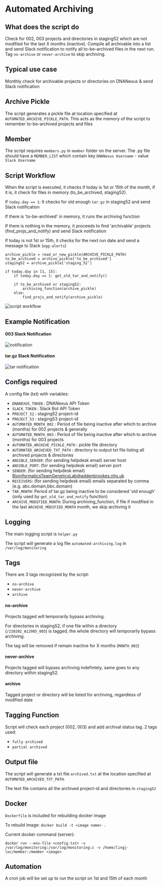 # Automated Archiving

## What does the script do
Check for 002, 003 projects and directories in staging52 which are not modified for the last X months (inactive). Compile all archivable into a list and send Slack notification to notify all to-be-archived files in the next run. Tag `no-archive` or `never-archive` to skip archiving.

## Typical use case
Monthly check for archivable projects or directories on DNANexus & send Slack notification

## Archive Pickle
The script generates a pickle file at location specified at `AUTOMATED_ARCHIVE_PICKLE_PATH`. This acts as the memory of the script to remember to-be-archived projects and files

## Member
The script requires `members.py` in `member` folder on the server. The .py file should have a `MEMBER_LIST` which contain key `DNANexus Username` - value `Slack Username`

## Script Workflow
When the script is executed, it checks if today is 1st or 15th of the month, if it is, it check for files in memory (to_be_archived, staging52). 

If `today.day == 1`: It checks for old enough `tar.gz` in staging52 and send Slack notification

If there is 'to-be-archived' in memory, it runs the archiving function

If there is nothing in the memory, it proceeds to find 'archivable' projects (find_projs_and_notify) and send Slack notification

If today is not 1st or 15th, it checks for the next run date and send a message to Slack (`egg-alerts`)
```
archive_pickle = read_or_new_pickle(ARCHIVE_PICKLE_PATH)
to_be_archived = archive_pickle['to_be_archived']
staging52 = archive_pickle['staging_52']

if today.day in [1, 15]:
    if today.day == 1: get_old_tar_and_notify()
    
    if to_be_archived or staging52:
        archiving_function(archive_pickle)
    else:
        find_projs_and_notify(archive_pickle)
```

![script workflow](demo/script_workflow_updated.png)

## Example Notification

#### 003 Slack Notification
![notification](demo/003_demo.png)

#### tar.gz Slack Notification
![tar notification](demo/tar_files_demo.png)

## Configs required
A config file (txt) with variables:
- `DNANEXUS_TOKEN` : DNANexus API Token
- `SLACK_TOKEN` : Slack Bot API Token
- `PROJECT_52` : staging52 project-id
- `PROJECT_53` : staging53 project-id
- `AUTOMATED_MONTH_002` : Period of file being inactive after which to archive (months) for 002 projects & generally
- `AUTOMATED_MONTH_003` : Period of file being inactive after which to archive (months) for 003 projects
- `AUTOMATED_ARCHIVE_PICKLE_PATH` : pickle file directory
- `AUTOMATED_ARCHIVED_TXT_PATH` : directory to output txt file listing all archived projects & directories
- `ANSIBLE_SERVER`: (for sending helpdesk email) server host
- `ANSIBLE_PORT`: (for sending helpdesk email) server port
- `SENDER`: (for sending helpdesk email) BioinformaticsTeamGeneticsLab@addenbrookes.nhs.uk
- `RECEIVERS`: (for sending helpdesk email) emails separated by comma (e.g. abc.domain,bbc.domain)
- `TAR_MONTH`: Period of tar.gz being inactive to be considered 'old enough' (only used by `get_old_tar_and_notify` function)
- `ARCHIVE_MODIFIED_MONTH`: During archiving_function, if file if modified in the last `ARCHIVE_MODIFIED_MONTH` month, we skip archiving it

## Logging
The main logging script is `helper.py`

The script will generate a log file `automated-archiving.log` in `/var/log/monitoring`

## Tags
There are 3 tags recognized by the script:
- `no-archive`
- `never-archive`
- `archive`

#### no-archive
Projects tagged will temporarily bypass archiving. 

For directories in staging52, if one file within a directory (`/210202_A12905_003`) is tagged, the whole directory will temporarily bypass archiving. 

The tag will be removed if remain inactive for X months (`MONTH_002`)

#### never-archive
Projects tagged will bypass archiving indefintely, same goes to any directory within staging52.

#### archive
Tagged project or directory will be listed for archiving, regardless of modified date

## Tagging Function
Script will check each project (002, 003) and add archival status tag. 2 tags used:
- `fully archived`
- `partial archived`

## Output file
The script will generate a txt file `archived.txt` at the location specified at `AUTOMATED_ARCHIVED_TXT_PATH`. 

The text file contains all the archived project-id and directories in `staging52`

## Docker
`Dockerfile` is included for rebuilding docker image

To rebuild image: `docker build -t <image name> .`

Current docker command (server):

```docker run --env-file <config.txt> -v /var/log/monitoring:/var/log/monitoring:z -v /home/lingj-loc/member:/member <image>```

## Automation
A cron job will be set up to run the script on 1st and 15th of each month
